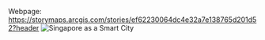 Webpage: https://storymaps.arcgis.com/stories/ef62230064dc4e32a7e138765d201d52?header
<img src="Kelly_perymon-Singapore as a Smart City.png" alt="Singapore as a Smart City">
